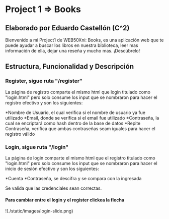 # Project 1 => Books

## Elaborado por Eduardo Castellón (C^2)

Bienvenido a mi Project1 de WEB50Xni: Books, es una aplicación web que te puede ayudar a buscar los libros en nuestra biblioteca, leer mas información de ella, dejar una reseña y mucho mas. ¡Descúbrelo!


## Estructura, Funcionalidad y Descripción

### Register, sigue ruta "/register"

La página de registro comparte el mismo html que login titulado como "login.html" pero solo consume los input que se nombraron para hacer el registro efectivo y son los siguientes:

*Nombre de Usuario, el cual verifica si el nombre de usuario ya fue utilizado
*Email, donde se verifica si el email fue utilizado
*Contraseña, la cual se encriptará como hash dentro de la base de datos
*Repite Contraseña, verifica que ambas contraseñas seam iguales para hacer el registro válido

### Login, sigue ruta "/login"

La página de login comparte el mismo html que el registro titulado como "login.html" pero solo consume los input que se nombraron para hacer el inicio de sesión efectivo y son los siguientes:

*Cuenta
*Contraseña, se descifra y se compara con la ingresada

Se valida que las credenciales sean correctas.

#### Para cambiar entre el login y el register clickea la flecha
!(./static/images/login-slide.png)